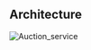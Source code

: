 ## Architecture
![Auction_service](https://user-images.githubusercontent.com/59892611/139708799-68c53c93-4791-44a9-82f2-398e0ad45359.jpg)
